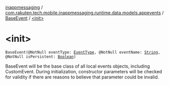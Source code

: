 [inappmessaging](../../index.md) / [com.rakuten.tech.mobile.inappmessaging.runtime.data.models.appevents](../index.md) / [BaseEvent](index.md) / [&lt;init&gt;](./-init-.md)

# &lt;init&gt;

`BaseEvent(@NotNull eventType: `[`EventType`](../../com.rakuten.tech.mobile.inappmessaging.runtime.data.enums/-event-type/index.md)`, @NotNull eventName: `[`String`](https://kotlinlang.org/api/latest/jvm/stdlib/kotlin/-string/index.html)`, @NotNull isPersistent: `[`Boolean`](https://kotlinlang.org/api/latest/jvm/stdlib/kotlin/-boolean/index.html)`)`

BaseEvent will be the base class of all local events objects, including CustomEvent. During
initialization, constructor parameters will be checked for validity if there are reasons to
believe that parameter could be invalid.

